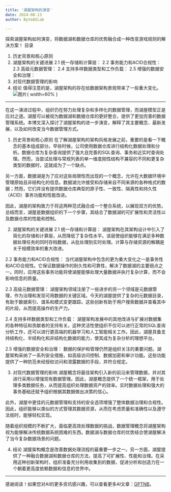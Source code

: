 ```yaml
---
title: '湖屋架构的演变'
date: 2024-08-13
author: ByteAILab

---
```


探索湖屋架构如何演变，将数据湖和数据仓库的优势融合成一种改变游戏规则的解决方案！
目录
1. 历史背景和核心原则
2. 湖屋架构的关键进展
  2.1 统一存储和计算层：
  2.2 事务能力和ACID合规性：
  2.3 高级元数据管理：
  2.4 支持多样数据类型和工作负载：
  2.5 增强的数据安全和治理：
3. 对现代数据管理的影响
4. 结论
值得注意的是，湖屋架构的存在给数据架构景观带来了一些重大变化。![图片](https://ai-techpark.com/wp-content/uploads/2024/08/ai-2-960x540.jpg){ width=60% }

---
在这一演进过程中，组织仍在努力处理复杂和多样化的数据管理，而湖屋模型正是应对之道。湖屋可以被视为数据湖和数据仓库的更好整合，提供了更加完善的数据管理系统。本博文深入探讨了湖屋架构的进一步演变，解释了其主要概念、最新发展，以及如何改变当今数据管理方式。

1. 历史背景和核心原则
在了解湖屋架构的架构风格发展之前，重要的是看一下概念的基本组成部分。早些时候，公司使用数据仓库进行结构化数据处理和分析。数据仓库为复杂查询提供了强大且完善的SQL查询、事务和近实时查询处理。然而，当尝试处理与常规列表的单一维度刚性结构不兼容的不同和更复杂类型的数据时，这就成为了一个缺点。

另一方面，数据湖是为了应对这些局限性而出现的一个概念，允许在大数据环境中管理原始且非结构化的信息。数据湖允许接受和存储来自不同来源的各种格式的数据；然而，它们并没有提供数据仓库典型的原子性、一致性、隔离性和持久性（ACID）事务功能和性能改进。

因此，湖屋的架构致力于将这两种范式融合成一个整合系统，以展现双方的优势。总结而言，湖屋是数据组织的下一个步骤，其结合了数据湖的可扩展性和灵活性以及数据仓库的性能和控制。

2. 湖屋架构的关键进展
2.1 统一存储和计算层：
湖屋架构在其架构设计中引入了简化的存储和计算层，从而降低了复杂性水平。该层使组织能够在满足多种数据处理任务的同时存档数据，从批处理到实时处理。计算与存储资源的解耦是关于规模效率的重大改进。

2.2 事务能力和ACID合规性：
当代湖屋架构中包含的更为重大变化之一是事务性和ACID合规性。它保证数据操作的耐久性和可靠性，解决了数据湖的主要弱点之一。同时，应用这些事务功能将使湖屋能够处理大量数据并执行复杂计算，而不会影响信息的质量。

2.3 高级元数据管理：
湖屋架构领域注册了一些进步的另一个领域是元数据管理，作为治理和发现可用数据的关键区域。今天的湖屋提供了复杂的元数据目录，有助于数据索引、谱系和模式变更跟踪。这些创新有助于用户搜索数据并查看其中的片段，从而提高操作的生产力。

2.4 支持多样数据类型和工作负载：
湖屋架构发展中的其他改进与扩展对数据集的各种特征和贡献者的支持有关。这种灵活性使组织不仅可以进行正常的SQL查询分析工作，还可以进行更高端的机器学习和人工智能相关工作。因此，湖屋具备支持结构化、半结构化和非结构化数据的能力，使其成为复杂分析的理想平台。

2.5 增强的数据安全和治理：
数据的保护和管理仍然是组织关注的重要问题。湖屋架构采纳了一系列安全措施，如高级访问控制、数据加密和审计功能。这些功能提供了一种防范未经授权访问和泄露数据的手段，并符合规定。

3. 对现代数据管理的影响
湖屋概念将最佳架构引入新的前沿来管理数据，并对其进行采用以增强现有数据管理。因此，湖屋概念提供了一个统一框架，用于处理多类数据任务，从而提高组织处理数据资产的效率。实时数据处理和强大的事务基础还赋予组织根据其数据做出决策的信心。

此外，湖屋中更佳的元数据管理和支持的安全选项增强了整体数据治理和合规性。因此，组织能够以类似的方式管理其数据资源，从而在考虑质量和准确性以及遵守法规时，能够轻松实现。

随着组织规模的不断扩大，面临更高效处理数据的挑战，数据管理概念将湖屋架构视为能够解决传统数据系统困难的东西。数据湖与数据仓库的优势结合使湖屋解决了当今复杂数据场景的问题。

4. 结论
湖屋架构概念是改善数据处理流程的最重要一步之一。另一方面，湖屋提供了一种融合数据湖和数据仓库的方法，提高了可扩展性、性能和治理。在采用这种创新架构时，组织准备充分利用收集到的数据，促进分析和创造力在一个朝着更高度依赖数据和信息的世界中。

---
感谢阅读！如果您对AI的更多资讯感兴趣，可以查看更多AI文章：[GPTNB](https://gptnb.com)。